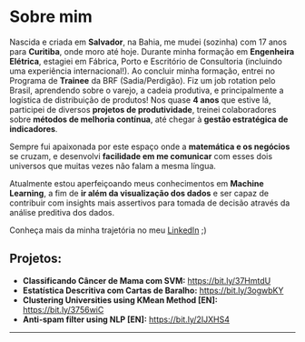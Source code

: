 
<!--
**gabriela-regueira/gabriela-regueira** is a ✨ _special_ ✨ repository because its `README.md` (this file) appears on your GitHub profile.
-->
# Sobre mim

Nascida e criada em **Salvador**, na Bahia, me mudei (sozinha) com 17 anos para **Curitiba**, onde moro até hoje. 
Durante minha formação em **Engenheira Elétrica**, estagiei em Fábrica, Porto e Escritório de Consultoria (incluindo uma experiência internacional!).
Ao concluir minha formação, entrei no Programa de **Trainee** da BRF (Sadia/Perdigão). Fiz um job rotation pelo Brasil, aprendendo sobre o varejo, a cadeia produtiva, e principalmente a logística de distribuição de produtos! Nos quase **4 anos** que estive lá, participei de diversos **projetos de produtividade**, treinei colaboradores sobre **métodos de melhoria contínua**, até chegar à **gestão estratégica de indicadores**.

Sempre fui apaixonada por este espaço onde a **matemática e os negócios** se cruzam, e desenvolvi **facilidade em me comunicar** com esses dois universos que muitas vezes não falam a mesma língua.

Atualmente estou aperfeiçoando meus conhecimentos em **Machine Learning**, a fim de **ir além da visualização dos dados** e ser capaz de contribuir com insights mais assertivos para tomada de decisão através da análise preditiva dos dados.

Conheça mais da minha trajetória no meu [LinkedIn](https://www.linkedin.com/in/gabriela-regueira) ;)

## Projetos:

* **Classificando Câncer de Mama com SVM:** https://bit.ly/37HmtdU
* **Estatística Descritiva com Cartas de Baralho:** https://bit.ly/3ogwbKY
* **Clustering Universities using KMean Method [EN]:** https://bit.ly/3756wiC
* **Anti-spam filter using NLP [EN]:** https://bit.ly/2IJXHS4
---
